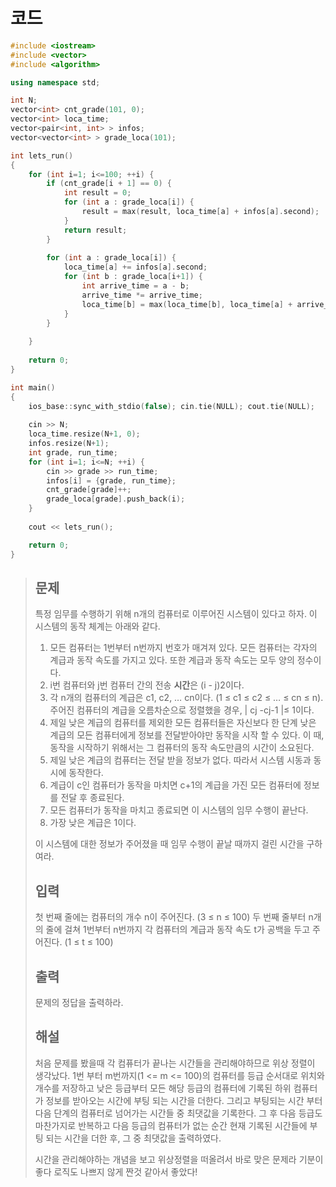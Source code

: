 # 코드

```c++
#include <iostream>
#include <vector>
#include <algorithm>

using namespace std;

int N;
vector<int> cnt_grade(101, 0);
vector<int> loca_time;
vector<pair<int, int> > infos;
vector<vector<int> > grade_loca(101);

int lets_run()
{
    for (int i=1; i<=100; ++i) {
        if (cnt_grade[i + 1] == 0) {
            int result = 0;
            for (int a : grade_loca[i]) {
                result = max(result, loca_time[a] + infos[a].second);
            }
            return result;
        }
        
        for (int a : grade_loca[i]) {
            loca_time[a] += infos[a].second;
            for (int b : grade_loca[i+1]) {
                int arrive_time = a - b;
                arrive_time *= arrive_time;
                loca_time[b] = max(loca_time[b], loca_time[a] + arrive_time);
            }
        }
        
    }
    
    return 0;
}

int main()
{
    ios_base::sync_with_stdio(false); cin.tie(NULL); cout.tie(NULL);
    
    cin >> N;
    loca_time.resize(N+1, 0);
    infos.resize(N+1);
    int grade, run_time;
    for (int i=1; i<=N; ++i) {
        cin >> grade >> run_time;
        infos[i] = {grade, run_time};
        cnt_grade[grade]++;
        grade_loca[grade].push_back(i);
    }
    
    cout << lets_run();

    return 0;
}

```



> ## 문제
>
> 특정 임무를 수행하기 위해 n개의 컴퓨터로 이루어진 시스템이 있다고 하자. 이 시스템의 동작 체계는 아래와 같다.
>
> 1. 모든 컴퓨터는 1번부터 n번까지 번호가 매겨져 있다. 모든 컴퓨터는 각자의 계급과 동작 속도를 가지고 있다. 또한 계급과 동작 속도는 모두 양의 정수이다.
> 2. i번 컴퓨터와 j번 컴퓨터 간의 전송 **시간**은 (i - j)2이다.
> 3. 각 n개의 컴퓨터의 계급은 c1, c2, … cn이다. (1 ≤ c1 ≤ c2 ≤ … ≤ cn ≤ n). 주어진 컴퓨터의 계급을 오름차순으로 정렬했을 경우, | cj -cj-1 |≤ 1이다. 
> 4. 제일 낮은 계급의 컴퓨터를 제외한 모든 컴퓨터들은 자신보다 한 단계 낮은 계급의 모든 컴퓨터에게 정보를 전달받아야만 동작을 시작 할 수 있다. 이 때, 동작을 시작하기 위해서는 그 컴퓨터의 동작 속도만큼의 시간이 소요된다.
> 5. 제일 낮은 계급의 컴퓨터는 전달 받을 정보가 없다. 따라서 시스템 시동과 동시에 동작한다.
> 6. 계급이 c인 컴퓨터가 동작을 마치면 c+1의 계급을 가진 모든 컴퓨터에 정보를 전달 후 종료된다.
> 7. 모든 컴퓨터가 동작을 마치고 종료되면 이 시스템의 임무 수행이 끝난다.
> 8. 가장 낮은 계급은 1이다.
>
> 이 시스템에 대한 정보가 주어졌을 때 임무 수행이 끝날 때까지 걸린 시간을 구하여라.
>
> ## 입력
>
> 첫 번째 줄에는 컴퓨터의 개수 n이 주어진다. (3 ≤ n ≤ 100) 두 번째 줄부터 n개의 줄에 걸쳐 1번부터 n번까지 각 컴퓨터의 계급과 동작 속도 t가 공백을 두고 주어진다. (1 ≤ t ≤ 100)
>
> ## 출력
>
> 문제의 정답을 출력하라.
>
> ## 해설
>
> 처음 문제를 봤을때 각 컴퓨터가 끝나는 시간들을 관리해야하므로 위상 정렬이 생각났다. 1번 부터 m번까지(1 <= m <= 100)의 컴퓨터를 등급 순서대로 위치와 개수를 저장하고 낮은 등급부터 모든 해당 등급의 컴퓨터에 기록된 하위 컴퓨터가 정보를 받아오는 시간에 부팅 되는 시간을 더한다. 그리고 부팅되는 시간 부터 다음 단계의 컴퓨터로 넘어가는 시간들 중 최댓값을 기록한다. 그 후 다음 등급도 마찬가지로 반복하고 다음 등급의 컴퓨터가 없는 순간 현재 기록된 시간들에 부팅 되는 시간을 더한 후, 그 중 최댓값을 출력하였다.
>
> 시간을 관리해야하는 개념을 보고 위상정렬을 떠올려서 바로 맞은 문제라 기분이 좋다 로직도 나쁘지 않게 짠것 같아서 좋았다!
